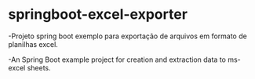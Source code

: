 # springboot-excel-exporter
-Projeto spring boot exemplo para exportação de arquivos em formato de planilhas excel.

-An Spring Boot example project for creation and extraction data to ms-excel sheets.  
